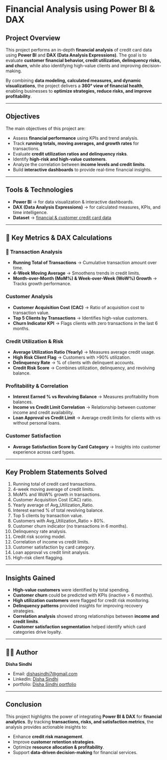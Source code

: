 # Financial Analysis using Power BI & DAX

##  Project Overview

This project performs an in-depth **financial analysis** of credit card data using **Power BI** and **DAX (Data Analysis Expressions)**. The goal is to evaluate **customer financial behavior, credit utilization, delinquency risks, and churn**, while also identifying high-value clients and improving decision-making.

By combining **data modeling, calculated measures, and dynamic visualizations**, the project delivers a **360° view of financial health**, enabling businesses to **optimize strategies, reduce risks, and improve profitability**.

---

##  Objectives

The main objectives of this project are:

* Assess **financial performance** using KPIs and trend analysis.
* Track **running totals, moving averages, and growth rates** for transactions.
* Evaluate **credit utilization ratios and delinquency risks**.
* Identify **high-risk and high-value customers**.
* Analyze the correlation between **income levels and credit limits**.
* Build **interactive dashboards** to provide real-time financial insights.

---

##  Tools & Technologies

* **Power BI** → for data visualization & interactive dashboards.
* **DAX (Data Analysis Expressions)** → for calculated measures, KPIs, and time intelligence.
* **Dataset** → [financial & customer credit card data](https://drive.google.com/drive/folders/1_WFbqp5gg3e7yE6cdBDAj0H5iGGIy0uW)

---

## 🧮 Key Metrics & DAX Calculations

### 🔹 Transaction Analysis

* **Running Total of Transactions** → Cumulative transaction amount over time.
* **4-Week Moving Average** → Smoothens trends in credit limits.
* **Month-over-Month (MoM%) & Week-over-Week (WoW%) Growth** → Tracks growth performance.

###  Customer Analysis

* **Customer Acquisition Cost (CAC)** → Ratio of acquisition cost to transaction value.
* **Top 5 Clients by Transactions** → Identifies high-value customers.
* **Churn Indicator KPI** → Flags clients with zero transactions in the last 6 months.

###  Credit Utilization & Risk

* **Average Utilization Ratio (Yearly)** → Measures average credit usage.
* **High Risk Client Flag** → Customers with >90% utilization.
* **Delinquency Rate** → % of clients with delinquent accounts.
* **Credit Risk Score** → Combines utilization, delinquency, and revolving balance.

###  Profitability & Correlation

* **Interest Earned % vs Revolving Balance** → Measures profitability from balances.
* **Income vs Credit Limit Correlation** → Relationship between customer income and credit availability.
* **Loan Approval vs Credit Limit** → Average credit limits for clients with vs without personal loans.

###  Customer Satisfaction

* **Average Satisfaction Score by Card Category** → Insights into customer experience across card types.

---

##  Key Problem Statements Solved

1. Running total of credit card transactions.
2. 4-week moving average of credit limits.
3. MoM% and WoW% growth in transactions.
4. Customer Acquisition Cost (CAC) ratio.
5. Yearly average of Avg\_Utilization\_Ratio.
6. Interest earned % of total revolving balance.
7. Top 5 clients by transaction value.
8. Customers with Avg\_Utilization\_Ratio > 80%.
9. Customer churn indicator (no transactions in 6 months).
10. Delinquency rate analysis.
11. Credit risk scoring model.
12. Correlation of income vs credit limits.
13. Customer satisfaction by card category.
14. Loan approval vs credit limit analysis.
15. High-risk client flagging.

---

##  Insights Gained

* **High-value customers** were identified by total spending.
* **Customer churn** could be predicted with KPIs (inactive > 6 months).
* **High utilization customers** were flagged for credit risk monitoring.
* **Delinquency patterns** provided insights for improving recovery strategies.
* **Correlation analysis** showed strong relationships between **income and credit limits**.
* **Customer satisfaction segmentation** helped identify which card categories drive loyalty.

---


## 👩‍💻 Author

**Disha Sindhi**

* Email: [dishasindhi7@gmail.com](mailto:dishasindhi7@gmail.com)
* LinkedIn: [Disha Sindhi](https://www.linkedin.com/in/disha-sindhi-b0092732a)
* portfolio: [Disha Sindhi portfolio](https://www.wscubetech.com/portfolio/data/disha-sindhi-rsk7ymi)

---

##  Conclusion

This project highlights the power of integrating **Power BI & DAX** for **financial analytics**. By tracking **transactions, risks, and satisfaction metrics**, the analysis provides actionable insights to:

* Enhance **credit risk management**.
* Improve **customer retention strategies**.
* Optimize **resource allocation & profitability**.
* Support **data-driven decision-making** for financial services.
